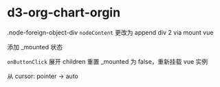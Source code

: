 # d3-org-chart-orgin

.node-foreign-object-div
`nodeContent` 更改为 append div 2 via mount vue

添加 _mounted 状态

`onButtonClick` 展开 children 重置  _mounted 为 false，重新挂载 vue 实例

从 cursor: pointer  ->  auto